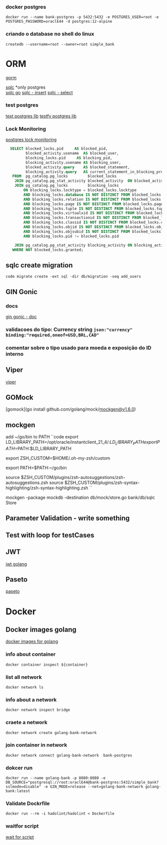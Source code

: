 ### docker postgres
```shell
docker run --name bank-postgres -p 5432:5432 -e POSTGRES_USER=root -e POSTGRES_PASSWORD=oraclE44 -d postgres:12-alpine
```

### criando o database no shell do linux
```shell
createdb --username=root --owner=root simple_bank
```

# ORM
[gorm](https://gorm.io/docs/query.html)

[sqlc](https://sqlc.dev/) *only postgres <br/>
[sqlc go](https://github.com/sqlc-dev/sqlc-gen-go)
[sqlc - insert](https://docs.sqlc.dev/en/latest/howto/insert.html)
[sqlc - select](https://docs.sqlc.dev/en/latest/howto/select.html)

### test postgres
[test postgres lib](https://github.com/lib/pq)
[testfy postgres lib](https://github.com/stretchr/testify)


### Lock Monitoring
[postgres lock monitoring](https://wiki.postgresql.org/wiki/Lock_Monitoring)
```sql
  SELECT blocked_locks.pid     AS blocked_pid,
         blocked_activity.usename  AS blocked_user,
         blocking_locks.pid     AS blocking_pid,
         blocking_activity.usename AS blocking_user,
         blocked_activity.query    AS blocked_statement,
         blocking_activity.query   AS current_statement_in_blocking_process
   FROM  pg_catalog.pg_locks         blocked_locks
    JOIN pg_catalog.pg_stat_activity blocked_activity  ON blocked_activity.pid = blocked_locks.pid
    JOIN pg_catalog.pg_locks         blocking_locks 
        ON blocking_locks.locktype = blocked_locks.locktype
        AND blocking_locks.database IS NOT DISTINCT FROM blocked_locks.database
        AND blocking_locks.relation IS NOT DISTINCT FROM blocked_locks.relation
        AND blocking_locks.page IS NOT DISTINCT FROM blocked_locks.page
        AND blocking_locks.tuple IS NOT DISTINCT FROM blocked_locks.tuple
        AND blocking_locks.virtualxid IS NOT DISTINCT FROM blocked_locks.virtualxid
        AND blocking_locks.transactionid IS NOT DISTINCT FROM blocked_locks.transactionid
        AND blocking_locks.classid IS NOT DISTINCT FROM blocked_locks.classid
        AND blocking_locks.objid IS NOT DISTINCT FROM blocked_locks.objid
        AND blocking_locks.objsubid IS NOT DISTINCT FROM blocked_locks.objsubid
        AND blocking_locks.pid != blocked_locks.pid

    JOIN pg_catalog.pg_stat_activity blocking_activity ON blocking_activity.pid = blocking_locks.pid
   WHERE NOT blocked_locks.granted;
```

## sqlc create migration
``code
migrate create -ext sql -dir db/migration -seq add_users
``


## GIN Gonic
### docs
[gin gonic - doc](https://github.com/gin-gonic/gin/blob/master/docs/doc.md)
### validacoes do tipo: Currency string `json:"currency" binding:"required,oneof=USD,BRL,CAD"`

### comentar sobre o tipo usado para moeda e exposição do ID interno

## Viper
[viper](https://github.com/spf13/viper)

## GOMock
[gomock](go install github.com/golang/mock/mockgen@v1.6.0)

## mockgen
add ~/go/bin to PATH
``code
export LD_LIBRARY_PATH=/opt/oracle/instantclient_21_4/:$LD_LIBRARY_PATH
export PATH=$PATH:$LD_LIBRARY_PATH

export ZSH_CUSTOM=$HOME/.oh-my-zsh/custom

export PATH=$PATH:~/go/bin

source $ZSH_CUSTOM/plugins/zsh-autosuggestions/zsh-autosuggestions.zsh
source $ZSH_CUSTOM/plugins/zsh-syntax-highlighting/zsh-syntax-highlighting.zsh
``

mockgen -package mockdb -destination db/mock/store.go bank/db/sqlc Store


## Parameter Validation - write something

## Test with loop for testCases

## JWT
[jwt golang](https://github.com/dgrijalva/jwt-go)

## Paseto
[paseto](https://github.com/o1egl/paseto)

# Docker
## Docker images golang
[docker images for golang](https://hub.docker.com/_/golang)

### info about container
```shell
docker container inspect ${container}
```


### list all network
```shell
docker network ls
```


### info about a network
```shell
docker network inspect bridge
```

### craete a network
```shell
docker network create golang-bank-network
```

### join container in network
```shell
docker network connect golang-bank-network  bank-postgres
```

### dokcer run
```shell
docker run --name golang-bank -p 8080:8080 -e DB_SOURCE="postgresql://root:oraclE44@bank-postgres:5432/simple_bank?sslmode=disable" -e GIN_MODE=release --net=golang-bank-network golang-bank:latest
```

### Validate Dockrfile
```shell
docker run --rm -i hadolint/hadolint < Dockerfile
```


### waitfor script
[wait for script](https://github.com/eficode/wait-for/releases/download/v2.2.4/wait-for)